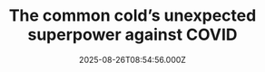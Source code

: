 ---
title: "The common cold’s unexpected superpower against COVID"
date: 2025-08-26T08:54:56.000Z
category: Health
externalLink: "https://www.sciencedaily.com/releases/2025/08/250826005217.htm"
image: ""
excerpt: "A nationwide study found that recent colds caused by rhinoviruses can give short-term protection against COVID-19. Children benefit most, as their immune systems react strongly with antiviral defenses, helping explain their lower rates of severe illness.…"
---